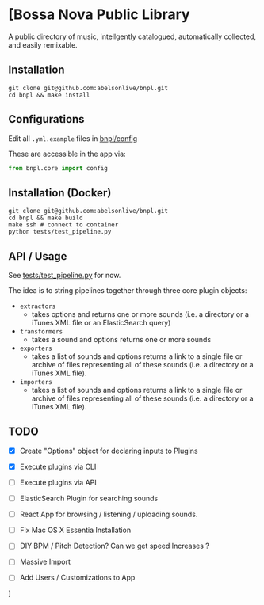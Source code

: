 [Bossa Nova Public Library 
=========================
A public directory of music, intellgently catalogued, automatically collected, and easily remixable. 

## Installation 

```shell
git clone git@github.com:abelsonlive/bnpl.git
cd bnpl && make install
```

## Configurations

Edit all `.yml.example` files in [bnpl/config](bnpl/config/)

These are accessible in the app via:

```python
from bnpl.core import config
```

## Installation (Docker)

```shell
git clone git@github.com:abelsonlive/bnpl.git
cd bnpl && make build
make ssh # connect to container
python tests/test_pipeline.py
```

## API / Usage

See [tests/test_pipeline.py](tests/test_pipline.py) for now.

The idea is to string pipelines together through three core plugin objects:

* `extractors` 
	- takes options and returns one or more sounds (i.e. a directory or a iTunes XML file or an ElasticSearch query)
* `transformers`
	 - takes a sound and options returns one or more sounds
* `exporters` 
	- takes a list of sounds and options returns a link to a single file or archive of files representing all of these sounds (i.e. a directory or a iTunes XML file).
* `importers` 
	- takes a list of sounds and options returns a link to a single file or archive of files representing all of these sounds (i.e. a directory or a iTunes XML file).

## TODO 

- [x] Create "Options" object for declaring inputs to Plugins
- [x] Execute plugins via CLI 
- [ ] Execute plugins via API
- [ ] ElasticSearch Plugin for searching sounds
- [ ] React App for browsing / listening / uploading sounds.
- [ ] Fix Mac OS X Essentia Installation 
- [ ] DIY BPM / Pitch Detection? Can we get speed Increases ?
- [ ] Massive Import
- [ ] Add Users / Customizations to App


]